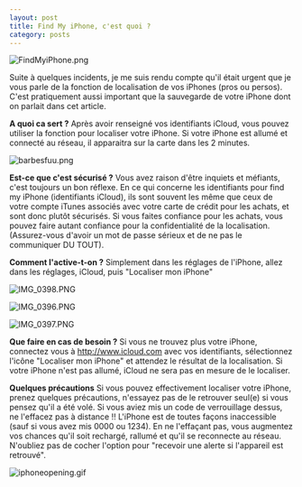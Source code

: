 ```yaml
---
layout: post
title: Find My iPhone, c'est quoi ?
category: posts
---
```


![FindMyiPhone.png](/images/FindMyiPhone.png)

Suite à quelques incidents, je me suis rendu compte qu'il était urgent que je vous parle de la fonction de localisation de vos iPhones (pros ou persos).
C'est pratiquement aussi important que la sauvegarde de votre iPhone  dont on parlait dans cet article.


**A quoi ca sert ?**
Après avoir renseigné vos identifiants iCloud, vous pouvez utiliser la fonction pour localiser votre iPhone. Si votre iPhone est allumé et connecté au réseau, il apparaitra sur la carte dans les 2 minutes.


![barbesfuu.png](/images/barbesfuu.png)

**Est-ce que c'est sécurisé ?**
Vous avez raison d'être inquiets et méfiants, c'est toujours un bon réflexe. En ce qui concerne les identifiants pour find my iPhone (identifiants iCloud), ils sont souvent les même que ceux de votre compte iTunes associés avec votre carte de crédit pour les achats, et sont donc plutôt sécurisés. Si vous faites confiance pour les achats, vous pouvez faire autant confiance pour la confidentialité de la localisation. 
(Assurez-vous d'avoir un mot de passe sérieux et de ne pas le communiquer DU TOUT).


**Comment l'active-t-on ?**
Simplement dans les réglages de l'iPhone, allez dans les réglages, iCloud, puis "Localiser mon iPhone" 

![IMG_0398.PNG](/images/IMG_0398.PNG)


![IMG_0396.PNG](/images/IMG_0396.PNG)


![IMG_0397.PNG](/images/IMG_0397.PNG)



**Que faire en cas de besoin ?**
Si vous ne trouvez plus votre iPhone, connectez vous à http://www.icloud.com avec vos identifiants, sélectionnez l'icône "Localiser mon iPhone" et attendez le résultat de la localisation.
Si votre iPhone n'est pas allumé, iCloud ne sera pas en mesure de le localiser.

**Quelques précautions**
Si vous pouvez effectivement localiser votre iPhone, prenez quelques précautions, n'essayez pas de le retrouver seul(e) si vous pensez qu'il a été volé.
Si vous aviez mis un code de verrouillage dessus, ne l'effacez pas à distance !! L'iPhone est de toutes façons inaccessible (sauf si vous avez mis 0000 ou 1234). En ne l'effaçant pas, vous augmentez vos chances qu'il soit rechargé, rallumé et qu'il se reconnecte au réseau.
N'oubliez pas de cocher l'option pour "recevoir une alerte si l'appareil est retrouvé".

![iphoneopening.gif](/images/iphoneopening.gif)
